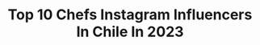 ---
title: Top 10 Chefs Instagram Influencers In Chile In 2023
description: >-
  Find top chefs Instagram influencers in Chile in 2023. Most popular hashtags: #chef #instagood #cocina #chile.
platform: Instagram
hits: 22
text_top: See the best Instagram accounts on inBeat.
text_bottom: Our platform has 22 Instagram influencers like this in Chile for you to collaborate.
profiles:
  - username: "maxalonsor"
    fullname: >-
      Max Alonso
    bio: >-
      🍰 Mi pastelería @maxideachile 🎂 www.maxidea.cl 📺 Master Chef 🇨🇱4 🎶 +1.7 M TikTok:maxalonsor 📩 maxalonsor@gmail.com ⤵️ Compra aquí ⤵️🎂🍰🍦
    location: "Chile"
    followers: 116621
    engagement: 729
    commentsToLikes: 0.020779
    id: ck5q12ioo8yhh0i115jfihhai
    verified: true
    hashtags: "#instagood, #santiago, #chilegram, #pastelero"
  - username: "virginiademariaoficial"
    fullname: >-
      Virginia Demaria
    bio: >-
      Mamá de 4, chef 👩🏼‍🍳 y comunicadora. Para mis 🍴@virginiademariarecetas para mis 🧶 @hechoportitehacefeliz y también en 🖥 www.virginiademaria.cl
    location: "Chile"
    followers: 756939
    engagement: 246
    commentsToLikes: 0.020896
    id: ck55lklbf1s8g0i112mphcsao
    verified: true
    hashtags: "#juguemosenvacaciones, #tbt, #hijami, #playdoh"
  - username: "annaissdiaz"
    fullname: >-
      annaissdiaz
    bio: >-
      • Chef In Process 🤘🏼🔪 • I love Sneakers 🔥 • Coming soon @sushihikariquilpue 🥢
    location: "Chile"
    followers: 157107
    engagement: 877
    commentsToLikes: 0.012117
    id: ck8tckl0bzq5v0j78hj20spup
    verified: false
    hashtags: "#nomakeup, #face, #chilegram, #instapic"
  - username: "chinoise"
    fullname: >-
      Carolina Bazan
    bio: >-
      Best Female Chef 2019, 50 Best LATAM 🔪 Especial Ambrosía “Inside da house” @bistro_ambrosia acá👇🏻
    location: "Chile"
    followers: 36230
    engagement: 376
    commentsToLikes: 0.025539
    id: ck1397si0jys50i19ast03w7c
    verified: false
    hashtags: "#hamburguesaslacrianza, #parrilleroslacrianza, #sibaralacrianza, #porunveranosinpolera"
  - username: "ricardohoyosar"
    fullname: >-
      Ricardo Hoyos
    bio: >-
      Empresario. 👨‍🍳 Pastry Chef 🧁Co-founder @donbonocoffeebakery 🏋️‍♂️Men's Physique, workout, nutrición. 👨‍⚕️Especialista en hemodiálisis.
    location: "Chile"
    followers: 35313
    engagement: 306
    commentsToLikes: 0.026559
    id: ckap6o68kgqdm0i78t21xfs5b
    verified: false
    hashtags: "#ricardohoyos, #donbonocoffeebakery, #artesanal, #sunday"
  - username: "chriscarpentier"
    fullname: >-
      chriscarpentier
    bio: >-
      📍Chile 👨‍🍳 Chef y Profesor Digital de Cocina. 🎥Master Chef Colombia.
    location: "Chile"
    followers: 621632
    engagement: 187
    commentsToLikes: 0.023867
    id: ck6twqzegtlgh0j71zg7g46vj
    verified: true
    hashtags: "#recetasfaciles, #recetassaludables, #unchefencasa, #carpentiertips"
  - username: "javochef"
    fullname: >-
      Javo
    bio: >-
      👨🏻‍🍳Chef 🏳️‍🌈 Taller @javococina Chocolates belga, trufas, Chocolate Party Box! 📬javococina@gmail.com 🚛 despachos a todo Santiago por @bema.logistica
    location: "Chile"
    followers: 21972
    engagement: 320
    commentsToLikes: 0.036744
    id: ck8swshrzf2zz0j78h9fp6mlz
    verified: false
    hashtags: "#sanvalentin, #regalapyme, #pyme, #2020"
  - username: "istvanmolnarb"
    fullname: >-
      Istvan Molnar
    bio: >-
      Artisan Baker Pasta maker Pizza lover
    location: "Chile"
    followers: 92841
    engagement: 121
    commentsToLikes: 0.049911
    id: ck0w76c1xbz840i19q2cwmyde
    verified: false
    hashtags: "#bakery, #bakingbread, #foodphotography, #tampabay"
  - username: "jchiari11"
    fullname: >-
      José Chiari /JACH PRODUCTION
    bio: >-
      PRODUCTOR | FOTOGRAFO PANAMÁ, Panamá CONTACTO DM ➡️ jachproduction@gmail.com
    location: "Chile"
    followers: 15067
    engagement: 121
    commentsToLikes: 0.034335
    id: ck5bt9tyrfl070i119czgc2db
    verified: false
    hashtags: "#photography, #tattoo, #plena, #photosession"
  - username: "imchef7"
    fullname: >-
      Heinz Wuth 🧪
    bio: >-
      🔬 Te comparto: Ciencia y Cocina 🍳 Contenido Educativo Culinario 👇 Cursos y Promociones aquí!
    location: "Chile"
    followers: 52857
    engagement: 372
    commentsToLikes: 0.027660
    id: ck5qdhdrevlgy0i11mm2jzy89
    verified: false
    hashtags: "#cheflife, #receta, #sabor, #experiment"
---